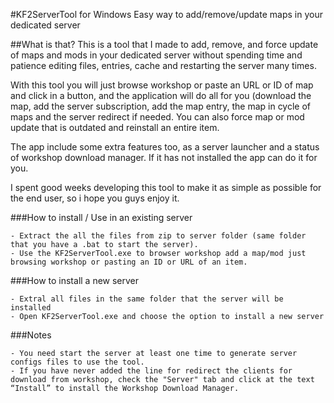 #KF2ServerTool for Windows
Easy way to add/remove/update maps in your dedicated server

##What is that?
This is a tool that I made to add, remove, and force update of maps and mods in your dedicated server without spending time and patience editing files, entries, cache and restarting the server many times.

With this tool you will just browse workshop or paste an URL or ID of map and click in a button, and the application will do all for you (download the map, add the server subscription, add the map entry, the map in cycle of maps and the server redirect if needed. You can also force map or mod update that is outdated and reinstall an entire item.

The app include some extra features too, as a server launcher and a status of workshop download manager. If it has not installed the app can do it for you.

I spent good weeks developing this tool to make it as simple as possible for the end user, so i hope you guys enjoy it.



###How to install / Use in an existing server
```
- Extract the all the files from zip to server folder (same folder that you have a .bat to start the server).
- Use the KF2ServerTool.exe to browser workshop add a map/mod just browsing workshop or pasting an ID or URL of an item.
```

###How to install a new server
```
- Extral all files in the same folder that the server will be installed
- Open KF2ServerTool.exe and choose the option to install a new server
```
###Notes
```
- You need start the server at least one time to generate server configs files to use the tool.
- If you have never added the line for redirect the clients for download from workshop, check the "Server" tab and click at the text “Install” to install the Workshop Download Manager.
```